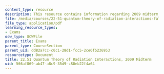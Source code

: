 ```yaml
---
content_type: resource
description: This resource contains information regarding 2009 midterm exams.
file: /media/courses/22-51-quantum-theory-of-radiation-interactions-fall-2012/566af869ab47a8c935d9c80eb22f4a64_MIT22_51F12_mid_2009.pdf
file_type: application/pdf
learning_resource_types:
- Exams
ocw_type: OCWFile
parent_title: Exams
parent_type: CourseSection
parent_uid: dd82a7cc-c0c1-28d1-fcc5-2ce6f5236953
resourcetype: Document
title: 22.51 Quantum Theory of Radiation Interactions, 2009 Midterm
uid: 566af869-ab47-a8c9-35d9-c80eb22f4a64
---
```

